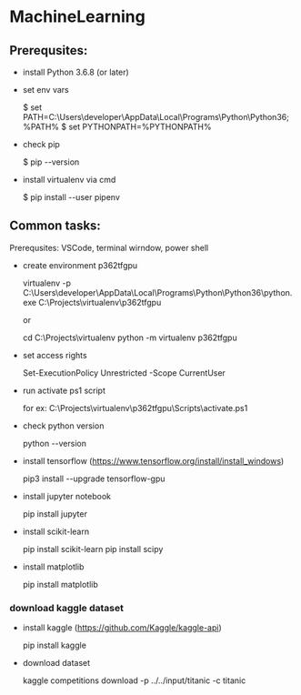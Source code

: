 # MachineLearning

## Prerequsites:

- install Python 3.6.8 (or later)

- set env vars

  $ set PATH=C:\Users\developer\AppData\Local\Programs\Python\Python36;%PATH%
  $ set PYTHONPATH=%PYTHONPATH%

- check pip

  $ pip --version

- install virtualenv via cmd

  $ pip install --user pipenv

## Common tasks:

Prerequsites: VSCode, terminal wirndow, power shell

- create environment p362tfgpu

  virtualenv -p C:\Users\developer\AppData\Local\Programs\Python\Python36\python.exe C:\Projects\virtualenv\p362tfgpu
  
  or
  
  cd C:\Projects\virtualenv
  python -m virtualenv p362tfgpu

- set access rights

  Set-ExecutionPolicy Unrestricted -Scope CurrentUser

- run activate ps1 script

  for ex:
  C:\Projects\virtualenv\p362tfgpu\Scripts\activate.ps1

- check python version 

  python --version

- install tensorflow (https://www.tensorflow.org/install/install_windows)

  pip3 install --upgrade tensorflow-gpu

- install jupyter notebook

  pip install jupyter

- install scikit-learn

  pip install scikit-learn
  pip install scipy

- install matplotlib

  pip install matplotlib

### download kaggle dataset

- install kaggle (https://github.com/Kaggle/kaggle-api)

  pip install kaggle

- download dataset

  kaggle competitions download -p ../../input/titanic -c titanic
